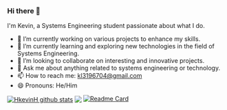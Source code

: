 ### Hi there 👋

I'm Kevin, a Systems Engineering student passionate about what I do.

- 🔭 I’m currently working on various projects to enhance my skills.
- 🌱 I’m currently learning and exploring new technologies in the field of Systems Engineering.
- 👯 I’m looking to collaborate on interesting and innovative projects.
- 💬 Ask me about anything related to systems engineering or technology.
- 📫 How to reach me: kl3196704@gmail.com
- 😄 Pronouns: He/Him

<a href="https://github.com/anuraghazra/github-readme-stats"><img align="center" src="https://github-readme-stats.vercel.app/api?username=HkevinH&show_icons=true&include_all_commits=true&theme=catppuccin_mocha&hide_border=true" alt="HkevinH github stats" /></a>
<a href="https://github.com/anuraghazra/github-readme-stats">
<img align="center" src="https://github-readme-stats.vercel.app/api/top-langs/?username=HkevinH&layout=compact&theme=catppuccin_mocha&hide_border=true" /></a>
[![Readme Card](https://github-readme-stats.vercel.app/api/pin/?username=HkevinH&repo=firelands-cata&theme=catppuccin_mocha)](https://github.com/anuraghazra/github-readme-stats)
